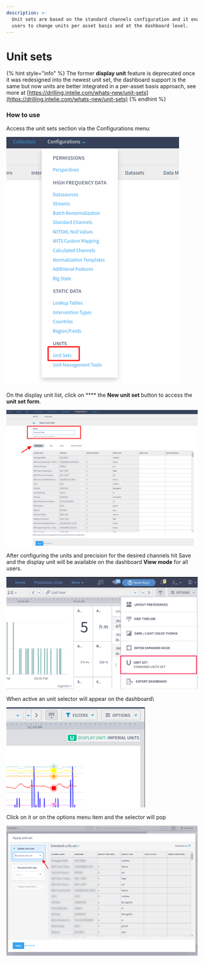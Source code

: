 ```yaml
---
description: >-
  Unit sets are based on the standard channels configuration and it enables
  users to change units per asset basis and at the dashboard level.
---
```


# Unit sets

{% hint style="info" %}
The former **display unit** feature is deprecated once it was redesigned into the newest unit set, the dashboard support is the same but now units are better integrated in a per-asset basis approach, see more at [https://drilling.intelie.com/whats-new/unit-sets](https://drilling.intelie.com/whats-new/unit-sets)
{% endhint %}

### How to use

Access the unit sets section via the Configurations menu:

![](<../../.gitbook/assets/image (448).png>)

On the display unit list, click on \*\*\*\* the **New unit set** button to access the **unit set form**.

![](<../../.gitbook/assets/image (280).png>)

After configuring the units and precision for the desired channels hit Save and the display unit will be available on the dashboard **View mode** for all users.

![Image highlights the menu entry for unit set at the Options menu in the Dashboard page](<../../.gitbook/assets/image (502).png>)

When active an unit selector will appear on the dashboard\\

![Highlights the display unit applied to the dashboard by a badge on top-right above the widget charts](<../../.gitbook/assets/image (476).png>)

Click on it or on the options menu item and the selector will pop

![](<../../.gitbook/assets/image (289) (1) (1) (2) (2).png>)
